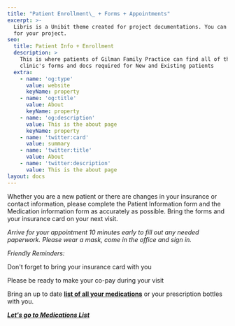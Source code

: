 ```yaml
---
title: "Patient Enrollment\_ + Forms + Appointments"
excerpt: >-
  Libris is a Unibit theme created for project documentations. You can use it
  for your project.
seo:
  title: Patient Info + Enrollment
  description: >
    This is where patients of Gilman Family Practice can find all of the
    clinic's forms and docs required for New and Existing patients
  extra:
    - name: 'og:type'
      value: website
      keyName: property
    - name: 'og:title'
      value: About
      keyName: property
    - name: 'og:description'
      value: This is the about page
      keyName: property
    - name: 'twitter:card'
      value: summary
    - name: 'twitter:title'
      value: About
    - name: 'twitter:description'
      value: This is the about page
layout: docs
---
```

Whether you are a new patient or there are changes in your insurance or contact information, please complete the Patient Information form and the Medication information form as accurately as possible. Bring the forms and your insurance card on your next visit.

*Arrive for your appointment 10 minutes early to fill out any needed paperwork. Please wear a mask, come in the office and sign in.*

*Friendly Reminders:*

Don't forget to bring your insurance card with you

Please be ready to make your co-pay during your visit

Bring an up to date [**list of all your medications**](https://www.dropbox.com/s/n2t5wtqtt2lylor/MedicationList.pdf?dl=0) or your prescription bottles with you.

[***Let's go to Medications List***](https://www.dropbox.com/s/yyc3zrgw88epr4g/NEW%20Patient%20Medication%20List.pdf?dl=0)
